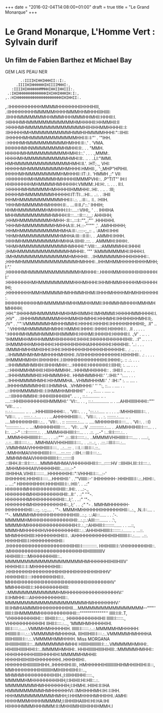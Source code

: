 +++
date = "2016-02-04T14:08:00+01:00"
draft = true
title = "Le Grand Monarque"
+++
# Le Grand Monarque, L'Homme Vert : Sylvain durif 
## Un film de Fabien Barthez et Michael Bay

GEM LAIS PEAU NER

           .:IIIIHIHHIHHHII::I:.
         .IIIIHIHHHHHHIHIIIIMHHI:, 
       :IIIIHIHHHHHHMMHHIHHIIHHIII:. 
     .:IHIHHHHHHHHHHHHHIHIHHIHHHIH:I:, 
    ,.:HIHHHHHHHHHHHHHHHHHHHHHIHIHHII:. 
   ,.:IHHHHHHHHHHMMMMHHHHHHHIIHHHIHIII, 
  .:IIHHHHHHHHMMMMMHHHHMMMHHMHHHIIIHIIII: 
  .IIHHHMMMMMMMHHMMMHHHMMMHHMHII:HHHII:I. 
  :HIHHHMHMMMMMMMMMMMMHMHHHHII:HHMMHII:II 
 :HHHHMHMMMMMMMMMMMMMMMHIIHIHHMMHHHHII::I: 
:IIHHHHHMHMMMMMMMMMMHMMHIHMMMMHHHI:"::IIHII: 
:IHHHHHMHMMMMMMMMMMMMHHI:II::I:"' .   '"IHH. 
::HHHHMHMMMMMMMMMMHMHHI:II::.'  .       'VMA. 
IHHHHHMHNMMMMMMMMHMHHI:II:. . .          "MMH. 
HHHHHMHMMMMMMMMMMHMHI:I::.' .  . .      .,MMM:. 
HHHHMHMMMMMMMMMMMHMHI:II:. ..  .    ..LI:"IMMI.
HMHMMMMMMMMMMMMMMHMHI:II.'.        :HT;.,, VHI: 
HHHHHMHMMMMMMMMMHMHHHI:HMHII:,.   ':,MHP"HPIHII. 
IHHHHMHMMMMMMMMMHMHHHII::IT:.I:.  'HMMH ,:" VII: 
:HHHHHHHMHMMMMMHMHHHHIIMMMPVHI::. .P"TIT"'  IH:I 
HHIHHHHHHMHMMMMHMHHHHH:VMMM:.HI:H:. :. . . . II:I. 
:HHHHHMHMMMMMHMHHHHIIHMMHHI:.:HI:. . .. .  :III; 
IHHHHMHMMMMMMMHHHHHI:IT:TI:..:HI:.. ..:. . :IHII 
 IHHMHMMMMMMMMMMMHHI:I::.:. ..:II::.. :I..  :HIIH. 
 'HHHMHMMMMMHMHHHH:II:.. ...:II:II./'::.' IHHIH; 
  HHMHMMMMMMMHMHHHH:I:I::....::VIHI;, ' . . IHHIHA 
  MHHMMMMMMMMMHMHHH:II:::...::II:::.;,,,:   AHHIHH; 
  ;HHMHMMMMMMMMHMHH-:II::..:::I::"",,:"''  .HHHIHHI. 
  'HHHMHMMMMMMMMHMHHA:II:.:H.::-"'""' ,'. .AMHHIHHH; 
   :HHMHMMMMMMMMMMHMHA:II::.::::-;,,:: .. :AMHI:IHHI 
   'HHMHMMMMMMMMMMHMHHA:III:::II:II::. . .AMMHI:IHHH. 
    :HHHMHMMMMMMMMMHMHHA:IIIHII:.:::. . .AMMMHI:IHHH:. 
    'HHMHMMMMMMMMMMMMHMHHHI:":VIII::...:AMMMMHHI:IHHHI
     ;IHMHMMMMMMMMMMMMMHMHHII:. '"" 'AMMMMMMMHI:IIHHH:I. 
     :IMHMMMMMMMMMMMMMMHMHHHII:.  .:IHMMMMMMHHHIHIHHHI::. 
     ;HHHMHMMMMMMMMMMMMMMHMHHHI:..IHHMHMMHHHHHIHHHMHH;I:".' 
     ;HHHHHMHMMMMMNMMMMMMMHMHHHI::.HHHHMMHHHHHIHIHHHHHI:' 
     :HHHHHHHHMHMMMMMMMMMHHHMHHHI:IHHMHMMHHHHHMHIHHHHIHI; 
     ;HHHHHHHHMMHMMMMMHMHHMMHIHMI:IIHHHMHHHHMHMHIHIHHHHI:. 
     IHHHHHHHHHHMHMMMMMHMHHMMHHMMII:IHHMMHMHHHHMMHMHMHHHH; 
     ;HH:":IHHHHMHMMMMMHMHIHMHIIMMHI:IMHMMMI:HHHHHMMHHHHI:I. 
    ;HV" . .:IIHHHMMMMMMMHHHMMHIIHMHHI:HHHMHI:IHHIHHIHHMHI:II;. 
   ;IV"   . .''":VMMMMMMHMHHHMMHI:HHHHI:HHHIHI:IHHHHHIHHHIHII;, 
   .II"   .. .  ':VHHHMHMMMMMHMHHI:HMMHI:IHHHI::IHHHI:HIHHHI:I:. 
  .II . . .  . .  ':HHHHMHMMMHMMMHIHIMMMHI:HHHMI:IHHHIHI:HHHHII:I. 
 .;V' . .. .  .    'IHMMMHHMHHHMMMHIHIHHHHI:IHHHI:IHHHHHIHHHHHIIHII:. 
.:I" .. . .    .   :IHMMMHHHMHHIHHHI:HHIHHHIHIHHHAIHHHHHHI:HHHIHII:. 
'..:  .  .       .  :IMMMHMHHIMHIIHHI:IHHI:IHHIHHHHIHIHHHHIHIHHHHIHI:. 
.: .. . . .      ..:IHMMMHMHMHMHHHHMHIHHI:.IVIIHHHIHHHHHHHHI:HIHHIHII:. 
.: .   . .        . :IHMMMHMIHIH:IIHHHIHH:.I:IIHHHIHHHHHHHHIHI:IHHHI:;.
:: .:. .  .   .   ..:IHHMMMHMIHIH:IIHHHMHH::..:HHHHI:HHHHHHI:I:IIIHII; 
:. ... . .  .     ..::HHHMMHMHHII:HIIHHMMHH:..:HHHMHHIHHHI:: . :IHII:I 
..  ..  .   .      ..:IHHHMMMMHIII:HIHMMMHHI:. HHMHMMHHII:'  '.:IHII:" 
':....   . .      . ..:IHHHMMMMHMHI:HIHMMMHA...VHMMHHHMI:'  .' :IH::" 
 :. ..  ....    .    ..IHHHHMMMMHHII:I:IHMMHA. .VHMHHHI:' ''    '':, 
 ::...  . .... .   . ..::IHHHMMMMIHII::I:IHMMHHMHIHIHI''   .  .     , 
 ::.... . .....  ..  ...::IIIHHHMMIHI::IHHHIIIHHHIIHI".  ..   .      , 
 ::.:.......... .. . ....:::HHIIHHHHHHHIIHMMMHI:' 'VI::..  . .        , 
 ::.:............. .. . ...AHIHIIIIIHHHI::""'      'VII:.. ..    .      
 ::.:.:.......... .. .  ...HHHIIIIIIHHHI::. .       'VII::. . .       , 
 ':::.:.:..... .. . . . ..:MHHIHIIIII:I::. .         'VII:::. ..      . 
  :::::.:..:.... . . . ...AHHHHIHIIII:::. .           'VII:::. . .   :. 
  :::::::.:..... .. . ....MHHHHHIHIII::.:.. .          'VII::.  .   :: 
  :::::::::.:.... .. ....:MHHHHIHII:I::::...  .         'VI::. .   ::I) 
  '::::::::::.:... .. ...:MHHHHIHIIII::::..  .           'VI:.    ...:V 
   .:::::::::::.:.... . .AMMHHIHIII:I::::...  .  .        I::.   ...:-" 
   :.::I::::::::.:. .  ..MMMHHIHIIII:I:::... .  .        .::.  ,..-"
   :..:II:I:::::.:.. . ..MMMHHIHIIIIIII:I::.... .  .    ..::""' 
  .::.:III:I::::::.:.. ..MMMMIVHIHIIIII:I::::.... .   .....:, 
.:.::..:III:I:::::.:... .MMHMAIVHHIHIIIII:I::::.. .  ..::..:, 
. .:::.::III:I::::.:... .VMMHMAIVHHHIHIIII:I::::..  ..:...::: 
. :::I.:::III:I:::.::.. .:MMHHMAIVHHIHIIIII:I::::....:::.:::: 
 .::IIH.:::III:I::::.:.. .MMHMHMAIVHHHIHIIIIII:I:::.:::::::I) 
.::IIHH.II:::II:I::::.:...MMMHMHMAIVHHHHHIHII:I:::..::::::HV 
::IIIHIH.III::I:I::::.:. .MHHMHHHIAIIVHHHHIHIII:...::::.:-" 
:IIHIHHA.VIHII:I:::::::...HHHHHHIHI::":VHHHII:I:::...:-' 
IIHIHHHHI.HHIHII:I:::::...HHHIHII:' .  .'"VIIIII::-' 
IHIHHHHH-:HHIHIIII:I::.:..HIHI::. ..  ...:" 
HIHHHHIHHH:HHHIHIIII:I::.:HII:'. .   ..:" 
HHHHHHMHHHIHHHHHHIHIII::.IHI:.  .    ..:-., 
HHHHHHHMHHIHHHHHHHIHII:..II:'  .    .:"    ''"-. 
HHHHHHHMHHIHHHHHHIHII::..I;'. .   ..:"          '"-. 
HHHHHHHMHIHHHHHHHHIHI::,.I;' . .   .;"              "- . 
MMHMHHHHHH-IHHHHHHIHII::.::;.   :.:;.... .             '"-.
MMMHMHHHHHHIHHHHHHIHII::..:.,  .N.:I::.... .               '"-. 
MMMMHMHHHHHIHHHHHHIHIII:..:.;. :.:AI:::..... .  .             .'-. 
MMMMMHMHHHIHHHHHHHHHIHII:..:.;:.:AIII::::....... .               .':, 
MMMMHMHHHHIHHHHHHHHHHIH:I:.:.,::AHIHIII:I::::::::...... .    .  ...::, 
MMMHMHHHHHIHVHHHHHHHHHIII::.:.:AHHIHIHIIIII:I:::::::.:....... .. ...::. 
MHMHHHIHIIII:HHHHHHHIHII:I:. :AHHHHHHHHHHHIHIIHIIIIIII:I::.:..... ..::. 
HHHHIHIIII:I:HHHHHHHHIHII:: .IHHHHHHHHHHHHHHHHHHHHIIHIII:I::::::::::::. 
HHIHIIIII:I::VHHHHHHHIHII::. :MHHHHHHHHHHHHHHHHHHHHHHIHIIHIIIIIIIIIIIV 
HHIHIIII:I::::MHHHHHHHIII::.. MMMMMMMMMMMMMMMMMMMMHMHHHHHHIIHIIIHIIIV' 
HHHIHII:I::I::MHHHHHHIHIII:: .HHIHHHHHIHHHHHHHHIHHIHHHIHHHHIHHIHIHHV' 
HHHHIHII:I::::HHHHHHHIHII:I:. MHHHIHHHHHHHIHHHHHHIHHHHHHHIHHHHHHHHV' 
MMHHHIHIII:I::HHHHHHHHIHIII: .:MMMMMMMMMMMMMHMHHHHHHHHHHHHHHHHHV:' 
II:IHMHHI::::AIHHHHHHHHHIII::. MMMMMMMMMMMMMMMMMMMMMHMHHHHHHHV:' 
III:IHMHIAMMMIHHHHHHHHHIHII....MMMMMMMMMMMMMMMMM--"""'' 
IIIII:I:IIHMMMMMHHHHHHHHHHHII:::"""""""""""""'' 
IIIII:I:II:.T,  'VHHHHHHHHIHI::: 
IIIHIII:I:::.:,  :HHHHHHHHHHIHII
IIIIII:I::::::.,  VHHHHHHHHHHIHI 
IIHII:I::::.:..., 'MMMHMHHHHHIHI. 
IIII:I:::::.:....:.VMMMHMHHHHHIH. 
IIIIII:I::::::.:..:.MMMMMHMHHHHH: 
IHIIIIII:II::::.:.:.VMMMMMHMHHHHA. 
IIIHIIIHIII:I::::.:..VMMMMMHMHHHHA 
IIIIIHIIIIIII:I:::.:..VMMMMHMMHHHH.         Miss MORGANA
IIHIIIIIIHIIIII:I:::..IMMMMMMMHMHHI 
HIIIIIHIIIIIIIII:I:.:..VMMMMMHMHHI:. 
HIHIIIIHIIIIIHIHI:I::..IMMMMHMHIHI:. 
HHIHIIIIIIHIIIIHIHIII:.:MMMMMHMHHI:: 
HHHIHHHHHHIIIIIIHHHHIHI:MMMMMHMHHII: 
HHHHIHIIIHIIIIHIHHHHHHHI..HHHIHIIHI:. 
HHHHHHIHIIIIIIIIIHIHH..IHHHHIHI:III:, 
HMHHHHHIHIIIIIIIIIHIHMHHIIHIIHI:II:::, 
MMHHHHHHHHIHIIIIIIIHMIHIIHHIIIHI:I::.., 
MHMHMHHHHHHHHHIHIIH.;I:IIIHHIIHHI:::::.,
MMMMMHMHHHHHHHHIHIH;I:IHIHII:HI:HII::.::. 
MMMMMMMMHMHHHHHHHIH;I:IHMHI.:HIIHI:II:IHA 
HMMMMMMMMMHMHHHHHHVI::IMHIHHHMH:IH::I:IHH. 
HHHMMMMMMMMMMHMHH;I:HHIMHHHHMHHIHHI.:AMHI:
HHHHMMMHHHHMMMMM;I:IIHHIIHAIIIHI:HI:HA:IHI
HIHHHHMMMHHHMMM:II:IMHHIIMIHIIIHIHHIHMMH.I